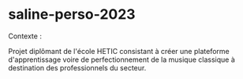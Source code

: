 # saline-perso-2023


Contexte :

Projet diplômant de l'école HETIC consistant à créer une plateforme d'apprentissage voire de perfectionnement de la musique classique à destination des professionnels du secteur.


